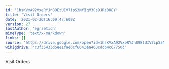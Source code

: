 ```yaml
---
id: '1hsKVxA92VxeRYJn89EtUIV7ipS3NfIqM3CsDJRsDUEY'
title: 'Visit Orders'
date: '2021-02-26T16:09:47.609Z'
version: 27
lastAuthor: 'egrzetich'
mimeType: 'text/x-markdown'
links: []
source: 'https://drive.google.com/open?id=1hsKVxA92VxeRYJn89EtUIV7ipS3NfIqM3CsDJRsDUEY'
wikigdrive: 'c3f35433d5ee1fae6cf6643ea463cdcb4c67750c'
---
```

Visit Orders
